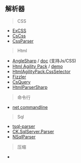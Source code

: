 ## 解析器

> CSS

- [ExCSS](https://github.com/TylerBrinks/ExCSS)
- [CsCss](https://github.com/Athari/CsCss)
- [CssParser](https://www.nuget.org/packages/CssParser/)

> Html

- [AngleSharp](https://github.com/AngleSharp/AngleSharp) / [doc](https://anglesharp.github.io/) (支持Js/CSS)
- [Html Agility Pack](https://github.com/zzzprojects/html-agility-pack) / [demo](http://html-agility-pack.net/)
- [HtmlAgilityPack.CssSelector](https://github.com/hcesar/HtmlAgilityPack.CssSelector)
- [Fizzler](https://github.com/atifaziz/Fizzler)
- [CsQuery](https://github.com/jamietre/CsQuery)
- [HtmlParserSharp](https://github.com/jamietre/HtmlParserSharp)


> 命令行

- [net commandline](https://github.com/commandlineparser/commandline)

> Sql

- [tsql-parser](https://github.com/bruce-dunwiddie/tsql-parser)
- [CK.SqlServer.Parser](https://www.nuget.org/packages/CK.SqlServer.Parser/)
- [NSqlParser](https://www.nuget.org/packages/NSqlParser/)

> 压缩

- [](https://github.com/YUICompressor-NET/YUICompressor.NET)
